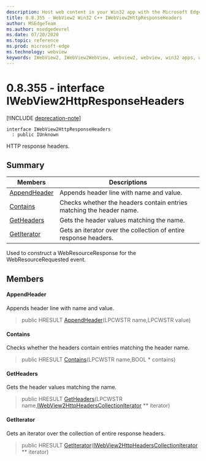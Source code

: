 ```yaml
---
description: Host web content in your Win32 app with the Microsoft Edge WebView2 control
title: 0.8.355 - WebView2 Win32 C++ IWebView2HttpResponseHeaders
author: MSEdgeTeam
ms.author: msedgedevrel
ms.date: 07/20/2020
ms.topic: reference
ms.prod: microsoft-edge
ms.technology: webview
keywords: IWebView2, IWebView2WebView, webview2, webview, win32 apps, win32, edge
---
```


# 0.8.355 - interface IWebView2HttpResponseHeaders 

[!INCLUDE [deprecation-note](../../includes/deprecation-note.md)]

```
interface IWebView2HttpResponseHeaders
  : public IUnknown
```

HTTP response headers.

## Summary

 Members                        | Descriptions
--------------------------------|---------------------------------------------
[AppendHeader](#appendheader) | Appends header line with name and value.
[Contains](#contains) | Checks whether the headers contain entries matching the header name.
[GetHeaders](#getheaders) | Gets the header values matching the name.
[GetIterator](#getiterator) | Gets an iterator over the collection of entire response headers.

Used to construct a WebResourceResponse for the WebResourceRequested event.

## Members

#### AppendHeader 

Appends header line with name and value.

> public HRESULT [AppendHeader](#appendheader)(LPCWSTR name,LPCWSTR value)

#### Contains 

Checks whether the headers contain entries matching the header name.

> public HRESULT [Contains](#contains)(LPCWSTR name,BOOL * contains)

#### GetHeaders 

Gets the header values matching the name.

> public HRESULT [GetHeaders](#getheaders)(LPCWSTR name,[IWebView2HttpHeadersCollectionIterator](IWebView2HttpHeadersCollectionIterator.md) ** iterator)

#### GetIterator 

Gets an iterator over the collection of entire response headers.

> public HRESULT [GetIterator](#getiterator)([IWebView2HttpHeadersCollectionIterator](IWebView2HttpHeadersCollectionIterator.md) ** iterator)

